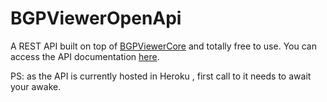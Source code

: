 # BGPViewerOpenApi

A REST API built on top of [BGPViewerCore](https://github.com/wallacemariadeandrade/BGPViewerTool/tree/master/BGPViewerCore) and totally free to use. You can access the API documentation [here](https://bgpviewer.herokuapp.com/swagger/index.html).

PS: as the API is currently hosted in Heroku , first call to it needs to await your awake.
